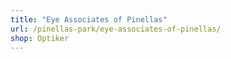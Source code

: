 ```yaml
---
title: "Eye Associates of Pinellas"
url: /pinellas-park/eye-associates-of-pinellas/
shop: Optiker
---
```

